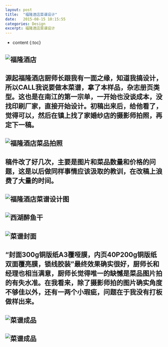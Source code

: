 ```yaml
---
layout: post
title:  "福隆酒店菜谱设计"
date:   2015-08-15 10:15:55
categories: Design
excerpt: 福隆酒店菜谱设计
---
```


* content
{:toc}

![福隆酒店](/css/pics/fulong01.jpg "福隆酒店") 
--- 
源起福隆酒店厨师长跟我有一面之缘，知道我搞设计，所以CALL我说要做本菜谱，拿了本样品，杂志册页类型。这也是在南江的第一宗单，一开始也没谈成本，没找印刷厂家，直接开始设计。初稿出来后，给他看了，觉得可以，然后在镇上找了家婚纱店的摄影师拍照，再定下一稿。   
---
![福隆酒店菜品拍照](/css/pics/fulong02.jpg "福隆酒店菜品拍照")   
---
稿件改了好几次，主要是图片和菜品数量和价格的问题，这是以后做同样事情应该汲取的教训，在改稿上浪费了大量的时间。   
---
![福隆酒店菜谱设计图](/css/pics/fulong03.jpg "福隆酒店菜谱设计图")   
---
![西湖醉鱼干](/css/pics/fulong04.jpg "西湖醉鱼干")   
---
![菜谱封面](/css/pics/fulong05.jpg "菜谱封面")   
---
“封面300g铜版纸A3覆哑膜，内页40P200g铜版纸双面覆亮膜，锁线胶装”最终效果确实很好，厨师长和经理也相当满意，厨师长觉得唯一的缺憾是菜品图片拍的有失水准。在我看来，除了摄影师拍的图片确实角度不够佳以外，还有一两个小瑕疵，问题在于我没有打板做样出来。   
---
![菜谱成品](/css/pics/fulong06.jpg "菜谱成品")   
---
![菜谱成品](/css/pics/fulong07.jpg "菜谱成品")
---


